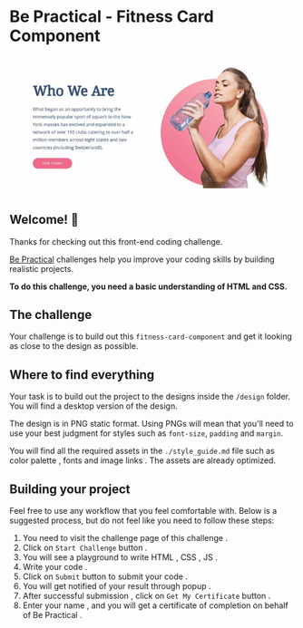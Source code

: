 # Be Practical - Fitness Card Component

![Design preview for the fitness-card-component coding challenge](./design/desktop_preview.png)

## Welcome! 👋

Thanks for checking out this front-end coding challenge.

[Be Practical](https://bepractical.tech/FrontendChallenges) challenges help you improve your coding skills by building realistic projects.

**To do this challenge, you need a basic understanding of HTML and CSS.**

## The challenge

Your challenge is to build out this `fitness-card-component` and get it looking as close to the design as possible.


## Where to find everything

Your task is to build out the project to the designs inside the `/design` folder. You will find a desktop version of the design. 

The design is in PNG static format. Using PNGs will mean that you'll need to use your best judgment for styles such as `font-size`, `padding` and `margin`. 

You will find all the required assets in the `./style_guide.md` file such as color palette , fonts and image links . The assets are already optimized.

## Building your project

Feel free to use any workflow that you feel comfortable with. Below is a suggested process, but do not feel like you need to follow these steps:

1. You need to visit the challenge page of this challenge .
2. Click on `Start Challenge` button .
3. You will see a playground to write HTML , CSS , JS .
4. Write your code .
5. Click on `Submit` button to submit your code .
6. You will get notified of your result through popup .
7. After successful submission , click on `Get My Certificate` button .
8. Enter your name , and you will get a certificate of completion on behalf of Be Practical .

